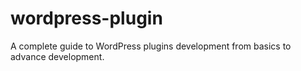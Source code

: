 # wordpress-plugin
A complete guide to WordPress plugins development from basics to advance development.
